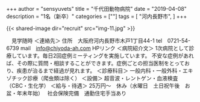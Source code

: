 +++
author = "sensyuvets"
title = "千代田動物病院"
date = "2019-04-08"
description = "1名（新卒）"
categories = [""]
tags = [
    "河内長野市",
]
+++

{{< shared-image dir="recruit" src="img-11.jpg" >}}

　見学随時
＜連絡先＞
住所　大阪府河内長野市木戸1丁目44-1
tel　0721-54-6739
mail　info@chiyoda-ah.com
HPリンク
＜病院紹介文＞
1次病院として診療しています。毎日2回症例ミーティングを実施しています。
不安な症例があれば、その際に質問・相談することができます。症例ごとの担当医制をとっており、疾患が治るまで経過が見れます。
＜診療科目＞
一般内科・一般外科・エキゾチック診療（爬虫類は除く）
＜設備＞
超音波・レントゲン・血液検査（CBC・生化学）
＜給与・待遇＞
25万円〜　休み（水曜日　土日祝午後　お盆・年末年始）　
社会保険完備　通勤住宅手当あり